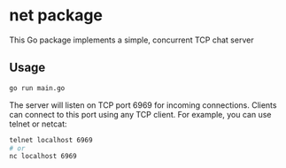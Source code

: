 # net package 

This Go package implements a simple, concurrent TCP chat server

## Usage
```sh
go run main.go
```
The server will listen on TCP port 6969 for incoming connections. 
Clients can connect to this port using any TCP client. 
For example, you can use telnet or netcat:

```sh
telnet localhost 6969
# or
nc localhost 6969
```
